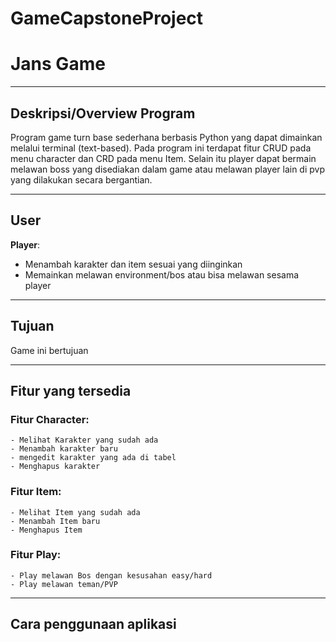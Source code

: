 # GameCapstoneProject
# Jans Game

---
## Deskripsi/Overview Program
Program game turn base sederhana berbasis Python yang dapat dimainkan melalui terminal (text-based). Pada program ini terdapat fitur CRUD pada menu character dan CRD pada menu Item. Selain itu player dapat bermain melawan boss yang disediakan dalam game atau melawan player lain di pvp yang dilakukan secara bergantian.

---
## User
**Player**:
  - Menambah karakter dan item sesuai yang diinginkan
  - Memainkan melawan environment/bos atau bisa melawan sesama player

---
## Tujuan
Game ini bertujuan

---
## Fitur yang tersedia
### Fitur Character:
    - Melihat Karakter yang sudah ada
    - Menambah karakter baru
    - mengedit karakter yang ada di tabel
    - Menghapus karakter
### Fitur Item:
    - Melihat Item yang sudah ada
    - Menambah Item baru
    - Menghapus Item
### Fitur Play:
    - Play melawan Bos dengan kesusahan easy/hard
    - Play melawan teman/PVP
---
## Cara penggunaan aplikasi
